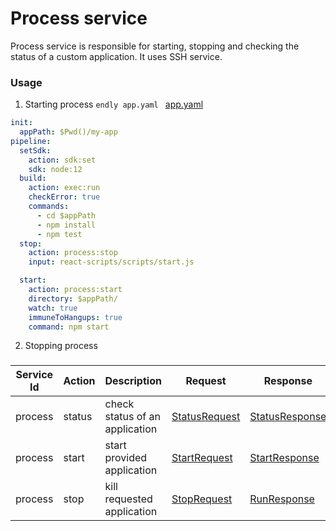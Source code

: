 # Process service


Process service is responsible for starting, stopping and checking the status of a custom application.
It uses SSH service.



### Usage

1. Starting process
```endly app.yaml ```
[app.yaml](usage/app.yaml)
```yaml
init:
  appPath: $Pwd()/my-app
pipeline:
  setSdk:
    action: sdk:set
    sdk: node:12
  build:
    action: exec:run
    checkError: true
    commands:
      - cd $appPath
      - npm install
      - npm test
  stop:
    action: process:stop
    input: react-scripts/scripts/start.js

  start:
    action: process:start
    directory: $appPath/
    watch: true
    immuneToHangups: true
    command: npm start
```

2. Stopping process

###

| Service Id | Action | Description | Request | Response |
| --- | --- | --- | --- | --- | 
| process | status | check status of an application | [StatusRequest](service_contract.go) | [StatusResponse](service_contract.go) | 
| process | start | start provided application | [StartRequest](service_contract.go) | [StartResponse](service_contract.go) | 
| process | stop | kill requested application | [StopRequest](service_contract.go) | [RunResponse](../exec/service_contract.go) | 

